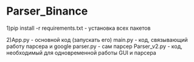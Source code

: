 # Parser_Binance
 
1)pip install -r requirements.txt - установка всех пакетов

2)App.py - основной код (запускать его)
  main.py - код, связывающий работу парсера и google
  parser.py - сам парсер
  Parser_v2.py - код, необходимый для одновременной работы GUI и парсера

